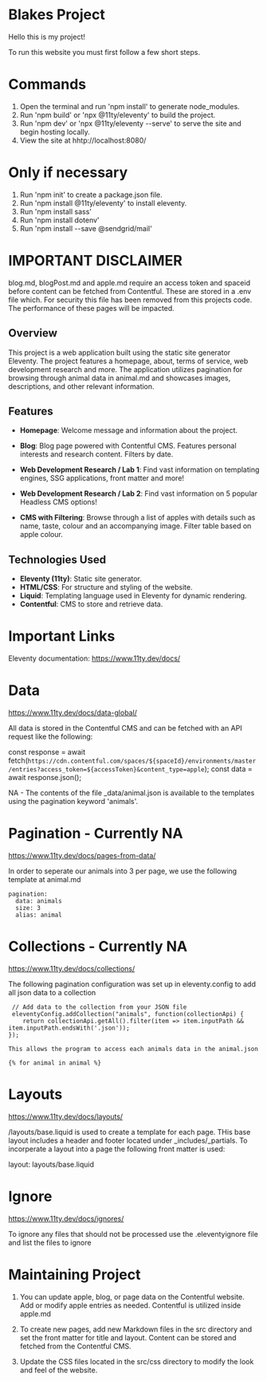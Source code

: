 # Blakes Project

Hello this is my project!

To run this website you must first follow a few short steps. 

# Commands
1. Open the terminal and run 'npm install' to generate node_modules.
2. Run 'npm build' or 'npx @11ty/eleventy' to build the project.
3. Run 'npm dev' or 'npx @11ty/eleventy --serve' to serve the site and begin hosting locally.
4. View the site at hhtp://localhost:8080/

# Only if necessary
1. Run 'npm init' to create a package.json file.
2. Run 'npm install @11ty/eleventy' to install eleventy.
3. Run 'npm install sass'
4. Run 'npm install dotenv'
5. Run 'npm install --save @sendgrid/mail'

# IMPORTANT DISCLAIMER
blog.md, blogPost.md and apple.md require an access token and spaceid before content can be fetched from Contentful. These are stored in a .env file which. For security this file has been removed from this projects code. The performance of these pages will be impacted.

## Overview

This project is a web application built using the static site generator Eleventy. The project features a homepage, about, terms of service, web development research and more. The application utilizes pagination for browsing through animal data in animal.md and showcases images, descriptions, and other relevant information.

## Features

- **Homepage**: Welcome message and information about the project.

- **Blog**: Blog page powered with Contentful CMS. Features personal interests and research content. Filters by date.

- **Web Development Research / Lab 1**: Find vast information on templating engines, SSG applications, front matter and more!

- **Web Development Research / Lab 2**: Find vast information on 5 popular Headless CMS options!

- **CMS with Filtering**: Browse through a list of apples with details such as name, taste, colour and an accompanying image. Filter table based on apple colour.

## Technologies Used

- **Eleventy (11ty)**: Static site generator.
- **HTML/CSS**: For structure and styling of the website.
- **Liquid**: Templating language used in Eleventy for dynamic rendering.
- **Contentful**: CMS to store and retrieve data.


# Important Links

Eleventy documentation: https://www.11ty.dev/docs/

# Data

https://www.11ty.dev/docs/data-global/

All data is stored in the Contentful CMS and can be fetched with an API request like the following:

const response = await fetch(`https://cdn.contentful.com/spaces/${spaceId}/environments/master/entries?access_token=${accessToken}&content_type=apple`);
        const data = await response.json();


NA - The contents of the file _data/animal.json is available to the templates using the pagination keyword 'animals'.

# Pagination - Currently NA

https://www.11ty.dev/docs/pages-from-data/

In order to seperate our animals into 3 per page, we use the following template at animal.md

    pagination:
      data: animals
      size: 3
      alias: animal

# Collections - Currently NA

https://www.11ty.dev/docs/collections/

The following pagination configuration was set up in eleventy.config to add all json data to a collection

     // Add data to the collection from your JSON file
     eleventyConfig.addCollection("animals", function(collectionApi) {
        return collectionApi.getAll().filter(item => item.inputPath && item.inputPath.endsWith('.json'));
    });

    This allows the program to access each animals data in the animal.json

    {% for animal in animal %}

# Layouts

https://www.11ty.dev/docs/layouts/

/layouts/base.liquid is used to create a template for each page. THis base layout includes a header and footer located under _includes/_partials. To incorperate a layout into a page the following front matter is used:

layout: layouts/base.liquid


# Ignore

https://www.11ty.dev/docs/ignores/

To ignore any files that should not be processed use the .eleventyignore file and list the files to ignore


# Maintaining Project

1. You can update apple, blog, or page data on the Contentful website. Add or modify apple entries as needed. Contentful is utilized inside apple.md

2. To create new pages, add new Markdown files in the src directory and set the front matter for title and layout. Content can be stored and fetched from the Contentful CMS.

3. Update the CSS files located in the src/css directory to modify the look and feel of the website.